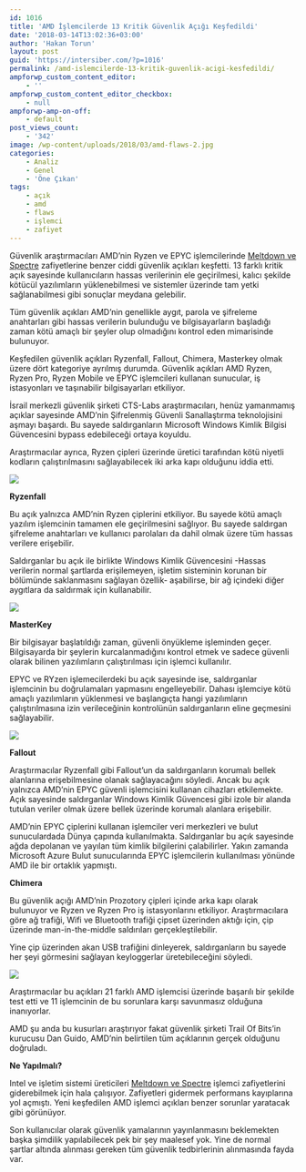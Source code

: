 ```yaml
---
id: 1016
title: 'AMD İşlemcilerde 13 Kritik Güvenlik Açığı Keşfedildi'
date: '2018-03-14T13:02:36+03:00'
author: 'Hakan Torun'
layout: post
guid: 'https://intersiber.com/?p=1016'
permalink: /amd-islemcilerde-13-kritik-guvenlik-acigi-kesfedildi/
ampforwp_custom_content_editor:
    - ''
ampforwp_custom_content_editor_checkbox:
    - null
ampforwp-amp-on-off:
    - default
post_views_count:
    - '342'
image: /wp-content/uploads/2018/03/amd-flaws-2.jpg
categories:
    - Analiz
    - Genel
    - 'Öne Çıkan'
tags:
    - açık
    - amd
    - flaws
    - işlemci
    - zafiyet
---
```


Güvenlik araştırmacıları AMD’nin Ryzen ve EPYC işlemcilerinde [Meltdown ve Spectre](https://intersiber.com/meltdown-ve-spectre-islemci-zafiyetleri/) zafiyetlerine benzer ciddi güvenlik açıkları keşfetti. 13 farklı kritik açık sayesinde kullanıcıların hassas verilerinin ele geçirilmesi, kalıcı şekilde kötücül yazılımların yüklenebilmesi ve sistemler üzerinde tam yetki sağlanabilmesi gibi sonuçlar meydana gelebilir.

Tüm güvenlik açıkları AMD’nin genellikle aygıt, parola ve şifreleme anahtarları gibi hassas verilerin bulunduğu ve bilgisayarların başladığı zaman kötü amaçlı bir şeyler olup olmadığını kontrol eden mimarisinde bulunuyor.

Keşfedilen güvenlik açıkları Ryzenfall, Fallout, Chimera, Masterkey olmak üzere dört kategoriye ayrılmış durumda. Güvenlik açıkları AMD Ryzen, Ryzen Pro, Ryzen Mobile ve EPYC işlemcileri kullanan sunucular, iş istasyonları ve taşınabilir bilgisayarları etkiliyor.

İsrail merkezli güvenlik şirketi CTS-Labs araştırmacıları, henüz yamanmamış açıklar sayesinde AMD’nin Şifrelenmiş Güvenli Sanallaştırma teknolojisini aşmayı başardı. Bu sayede saldırganların Microsoft Windows Kimlik Bilgisi Güvencesini bypass edebileceği ortaya koyuldu.

Araştırmacılar ayrıca, Ryzen çipleri üzerinde üretici tarafından kötü niyetli kodların çalıştırılmasını sağlayabilecek iki arka kapı olduğunu iddia etti.

![](https://intersiber.com/wp-content/uploads/2018/03/amd-flaws.png)

**Ryzenfall**

Bu açık yalnızca AMD’nin Ryzen çiplerini etkiliyor. Bu sayede kötü amaçlı yazılım işlemcinin tamamen ele geçirilmesini sağlıyor. Bu sayede saldırgan şifreleme anahtarları ve kullanıcı parolaları da dahil olmak üzere tüm hassas verilere erişebilir.

Saldırganlar bu açık ile birlikte Windows Kimlik Güvencesini -Hassas verilerin normal şartlarda erişilemeyen, işletim sisteminin korunan bir bölümünde saklanmasını sağlayan özellik- aşabilirse, bir ağ içindeki diğer aygıtlara da saldırmak için kullanabilir.

![](https://intersiber.com/wp-content/uploads/2018/03/amd-ryzenfall.png)

**MasterKey**

Bir bilgisayar başlatıldığı zaman, güvenli önyükleme işleminden geçer. Bilgisayarda bir şeylerin kurcalanmadığını kontrol etmek ve sadece güvenli olarak bilinen yazılımların çalıştırılması için işlemci kullanılır.

EPYC ve RYzen işlemecilerdeki bu açık sayesinde ise, saldırganlar işlemcinin bu doğrulamaları yapmasını engelleyebilir. Dahası işlemciye kötü amaçlı yazılımların yüklenmesi ve başlangıçta hangi yazılımların çalıştırılmasına izin verileceğinin kontrolünün saldırganların eline geçmesini sağlayabilir.

![](https://intersiber.com/wp-content/uploads/2018/03/amd-masterkey.png)

**Fallout**

Araştırmacılar Ryzenfall gibi Fallout’un da saldırganların korumalı bellek alanlarına erişebilmesine olanak sağlayacağını söyledi. Ancak bu açık yalnızca AMD’nin EPYC güvenli işlemcisini kullanan cihazları etkilemekte. Açık sayesinde saldırganlar Windows Kimlik Güvencesi gibi izole bir alanda tutulan veriler olmak üzere bellek üzerinde korumalı alanlara erişebilir.

AMD’nin EPYC çiplerini kullanan işlemciler veri merkezleri ve bulut sunuculardada Dünya çapında kullanılmakta. Saldırganlar bu açık sayesinde ağda depolanan ve yayılan tüm kimlik bilgilerini çalabilirler. Yakın zamanda Microsoft Azure Bulut sunucularında EPYC işlemcilerin kullanılması yönünde AMD ile bir ortaklık yapmıştı.

**Chimera**

Bu güvenlik açığı AMD’nin Prozotory çipleri içinde arka kapı olarak bulunuyor ve Ryzen ve Ryzen Pro iş istasyonlarını etkiliyor. Araştırmacılara göre ağ trafiği, Wifi ve Bluetooth trafiği çipset üzerinden aktığı için, çip üzerinde man-in-the-middle saldırıları gerçekleştilebilir.

Yine çip üzerinden akan USB trafiğini dinleyerek, saldırganların bu sayede her şeyi görmesini sağlayan keyloggerlar üretebileceğini söyledi.

![](https://intersiber.com/wp-content/uploads/2018/03/amd-ryzen.jpg)

Araştırmacılar bu açıkları 21 farklı AMD işlemcisi üzerinde başarılı bir şekilde test etti ve 11 işlemcinin de bu sorunlara karşı savunmasız olduğuna inanıyorlar.

AMD şu anda bu kusurları araştırıyor fakat güvenlik şirketi Trail Of Bits’in kurucusu Dan Guido, AMD’nin belirtilen tüm açıklarının gerçek olduğunu doğruladı.

**Ne Yapılmalı?**

Intel ve işletim sistemi üreticileri [Meltdown ve Spectre](https://intersiber.com/meltdown-ve-spectre-islemci-zafiyetleri/) işlemci zafiyetlerini giderebilmek için hala çalışıyor. Zafiyetleri gidermek performans kayıplarına yol açmıştı. Yeni keşfedilen AMD işlemci açıkları benzer sorunlar yaratacak gibi görünüyor.

Son kullanıcılar olarak güvenlik yamalarının yayınlanmasını beklemekten başka şimdilik yapılabilecek pek bir şey maalesef yok. Yine de normal şartlar altında alınması gereken tüm güvenlik tedbirlerinin alınmasında fayda var.